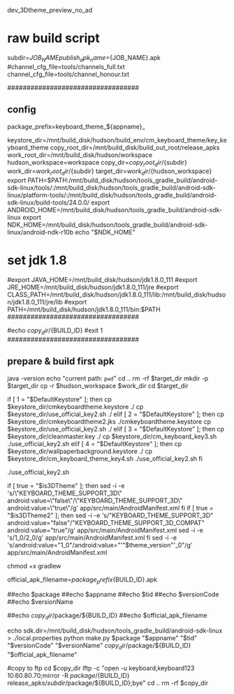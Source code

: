 dev_3Dtheme_preview_no_ad


# raw build script
subdir=${JOB_NAME}
publish_apk_name=${JOB_NAME}.apk
#channel_cfg_file=tools/channels_full.txt
channel_cfg_file=tools/channel_honour.txt


##################################
## config
package_prefix=keyboard_theme_${appname}_

keystore_dir=/mnt/build_disk/hudson/build_env/cm_keyboard_theme/key_keyboard_theme
copy_root_dir=/mnt/build_disk/build_out_root/release_apks
work_root_dir=/mnt/build_disk/hudson/workspace
hudson_workspace=workspace
copy_dir=$copy_root_dir/${subdir}
work_dir=$work_root_dir/${subdir}
target_dir=$work_dir/${hudson_workspace}
export PATH=$PATH:/mnt/build_disk/hudson/tools_gradle_build/android-sdk-linux/tools/:/mnt/build_disk/hudson/tools_gradle_build/android-sdk-linux/platform-tools/:/mnt/build_disk/hudson/tools_gradle_build/android-sdk-linux/build-tools/24.0.0/
export ANDROID_HOME=/mnt/build_disk/hudson/tools_gradle_build/android-sdk-linux
export NDK_HOME=/mnt/build_disk/hudson/tools_gradle_build/android-sdk-linux/android-ndk-r10b
echo "$NDK_HOME"
# set jdk 1.8
#export JAVA_HOME=/mnt/build_disk/hudson/jdk1.8.0_111
#export JRE_HOME=/mnt/build_disk/hudson/jdk1.8.0_111/jre
#export CLASS_PATH=/mnt/build_disk/hudson/jdk1.8.0_111/lib:/mnt/build_disk/hudson/jdk1.8.0_111/jre/lib
#export PATH=/mnt/build_disk/hudson/jdk1.8.0_111/bin:$PATH
##################################

#echo $copy_dir/${BUILD_ID}
#exit 1
##################################
## prepare & build first apk
java -version
echo "current path: `pwd`"
cd ..
rm -rf $target_dir
mkdir -p $target_dir
cp -r $hudson_workspace $work_dir
cd $target_dir

if [ 1 = "$DefaultKeystore" ]; then
     cp $keystore_dir/cmkeyboardtheme.keystore ./
     cp $keystore_dir/use_official_key2.sh ./
elif [ 2 = "$DefaultKeystore" ]; then
     cp $keystore_dir/cmkeyboardtheme2.jks ./cmkeyboardtheme.keystore
     cp $keystore_dir/use_official_key2.sh ./
elif [ 3 = "$DefaultKeystore" ]; then
     cp $keystore_dir/cleanmaster.key ./
     cp $keystore_dir/cm_keyboard_key3.sh ./use_official_key2.sh
elif [ 4 = "$DefaultKeystore" ]; then
     cp $keystore_dir/wallpaperbackground.keystore ./
     cp $keystore_dir/cm_keyboard_theme_key4.sh ./use_official_key2.sh
fi

./use_official_key2.sh

if [ true = "$is3DTheme" ]; then
     sed -i -e 's/\"KEYBOARD_THEME_SUPPORT_3D\" android:value=\"false\"/\"KEYBOARD_THEME_SUPPORT_3D\" android:value=\"true\"/g' app/src/main/AndroidManifest.xml
fi
if [ true = "$is3DTheme2" ]; then
     sed -i -e 's/\"KEYBOARD_THEME_SUPPORT_3D\" android:value=\"false\"/\"KEYBOARD_THEME_SUPPORT_3D_COMPAT\" android:value=\"true\"/g' app/src/main/AndroidManifest.xml
     sed -i -e 's/1_0/2_0/g' app/src/main/AndroidManifest.xml
fi
sed -i -e 's/android:value=\"1_0\"/android:value=\"'"$theme_version"'_0\"/g' app/src/main/AndroidManifest.xml


chmod +x gradlew

official_apk_filename=${package_prefix}${BUILD_ID}.apk



##echo $package
##echo $appname
##echo $tid
##echo $versionCode
##echo $versionName

##echo $copy_dir/$package/${BUILD_ID}
##echo $official_apk_filename

echo sdk.dir=/mnt/build_disk/hudson/tools_gradle_build/android-sdk-linux > ./local.properties
python make.py $package "$appname" "$tid" "$versionCode" "$versionName" $copy_dir/$package/${BUILD_ID} "$official_apk_filename"


#copy to ftp
cd $copy_dir
lftp -c "open -u keyboard,keyboard123 10.60.80.70;mirror -R $package/${BUILD_ID} release_apks/${subdir}/$package/${BUILD_ID};bye"
cd ..
rm -rf $copy_dir
